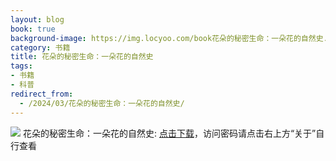 ```yaml
---
layout: blog
book: true
background-image: https://img.locyoo.com/book花朵的秘密生命：一朵花的自然史.jpg
category: 书籍
title: 花朵的秘密生命：一朵花的自然史
tags:
- 书籍
- 科普
redirect_from:
  - /2024/03/花朵的秘密生命：一朵花的自然史/
---
```

![](https://img.locyoo.com/book花朵的秘密生命：一朵花的自然史.jpg)
花朵的秘密生命：一朵花的自然史: <a name = "ref1" href="https://url18.ctfile.com/f/50983618-1449297820-4fa3e5?p=3619">点击下载</a>，访问密码请点击右上方“关于”自行查看
